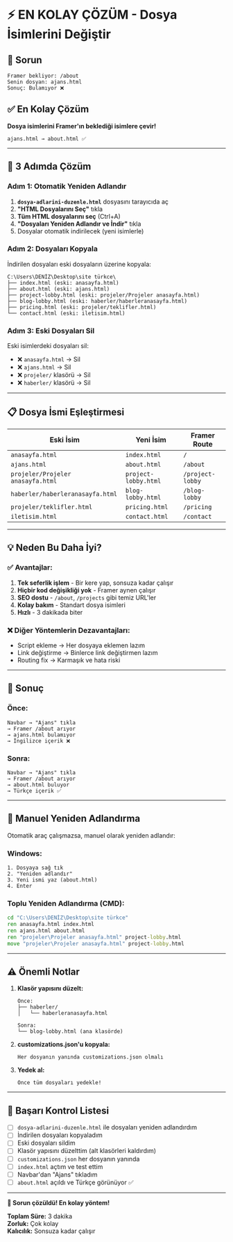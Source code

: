 # ⚡ EN KOLAY ÇÖZÜM - Dosya İsimlerini Değiştir

## 🎯 Sorun

```
Framer bekliyor: /about
Senin dosyan: ajans.html
Sonuç: Bulamıyor ❌
```

## ✅ En Kolay Çözüm

**Dosya isimlerini Framer'ın beklediği isimlere çevir!**

```
ajans.html → about.html ✅
```

---

## 🚀 3 Adımda Çözüm

### Adım 1: Otomatik Yeniden Adlandır

1. **`dosya-adlarini-duzenle.html`** dosyasını tarayıcıda aç
2. **"HTML Dosyalarını Seç"** tıkla
3. **Tüm HTML dosyalarını seç** (Ctrl+A)
4. **"Dosyaları Yeniden Adlandır ve İndir"** tıkla
5. Dosyalar otomatik indirilecek (yeni isimlerle)

### Adım 2: Dosyaları Kopyala

İndirilen dosyaları eski dosyaların üzerine kopyala:

```
C:\Users\DENİZ\Desktop\site türkce\
├── index.html (eski: anasayfa.html)
├── about.html (eski: ajans.html)
├── project-lobby.html (eski: projeler/Projeler anasayfa.html)
├── blog-lobby.html (eski: haberler/haberleranasayfa.html)
├── pricing.html (eski: projeler/teklifler.html)
└── contact.html (eski: iletisim.html)
```

### Adım 3: Eski Dosyaları Sil

Eski isimlerdeki dosyaları sil:
- ❌ `anasayfa.html` → Sil
- ❌ `ajans.html` → Sil
- ❌ `projeler/` klasörü → Sil
- ❌ `haberler/` klasörü → Sil

---

## 📋 Dosya İsmi Eşleştirmesi

| Eski İsim | Yeni İsim | Framer Route |
|-----------|-----------|--------------|
| `anasayfa.html` | `index.html` | `/` |
| `ajans.html` | `about.html` | `/about` |
| `projeler/Projeler anasayfa.html` | `project-lobby.html` | `/project-lobby` |
| `haberler/haberleranasayfa.html` | `blog-lobby.html` | `/blog-lobby` |
| `projeler/teklifler.html` | `pricing.html` | `/pricing` |
| `iletisim.html` | `contact.html` | `/contact` |

---

## 💡 Neden Bu Daha İyi?

### ✅ Avantajlar:
1. **Tek seferlik işlem** - Bir kere yap, sonsuza kadar çalışır
2. **Hiçbir kod değişikliği yok** - Framer aynen çalışır
3. **SEO dostu** - `/about`, `/projects` gibi temiz URL'ler
4. **Kolay bakım** - Standart dosya isimleri
5. **Hızlı** - 3 dakikada biter

### ❌ Diğer Yöntemlerin Dezavantajları:
- Script ekleme → Her dosyaya eklemen lazım
- Link değiştirme → Binlerce link değiştirmen lazım
- Routing fix → Karmaşık ve hata riski

---

## 🎯 Sonuç

### Önce:
```
Navbar → "Ajans" tıkla
→ Framer /about arıyor
→ ajans.html bulamıyor
→ İngilizce içerik ❌
```

### Sonra:
```
Navbar → "Ajans" tıkla
→ Framer /about arıyor
→ about.html buluyor
→ Türkçe içerik ✅
```

---

## 🔧 Manuel Yeniden Adlandırma

Otomatik araç çalışmazsa, manuel olarak yeniden adlandır:

### Windows:
```
1. Dosyaya sağ tık
2. "Yeniden adlandır"
3. Yeni ismi yaz (about.html)
4. Enter
```

### Toplu Yeniden Adlandırma (CMD):
```cmd
cd "C:\Users\DENİZ\Desktop\site türkce"
ren anasayfa.html index.html
ren ajans.html about.html
ren "projeler\Projeler anasayfa.html" project-lobby.html
move "projeler\Projeler anasayfa.html" project-lobby.html
```

---

## ⚠️ Önemli Notlar

1. **Klasör yapısını düzelt:**
   ```
   Önce:
   ├── haberler/
   │   └── haberleranasayfa.html
   
   Sonra:
   └── blog-lobby.html (ana klasörde)
   ```

2. **customizations.json'u kopyala:**
   ```
   Her dosyanın yanında customizations.json olmalı
   ```

3. **Yedek al:**
   ```
   Önce tüm dosyaları yedekle!
   ```

---

## 🎉 Başarı Kontrol Listesi

- [ ] `dosya-adlarini-duzenle.html` ile dosyaları yeniden adlandırdım
- [ ] İndirilen dosyaları kopyaladım
- [ ] Eski dosyaları sildim
- [ ] Klasör yapısını düzelttim (alt klasörleri kaldırdım)
- [ ] `customizations.json` her dosyanın yanında
- [ ] `index.html` açtım ve test ettim
- [ ] Navbar'dan "Ajans" tıkladım
- [ ] `about.html` açıldı ve Türkçe görünüyor ✅

---

**🎉 Sorun çözüldü! En kolay yöntem!**

**Toplam Süre:** 3 dakika  
**Zorluk:** Çok kolay  
**Kalıcılık:** Sonsuza kadar çalışır
